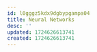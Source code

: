 ```yaml
---
id: l0gggz5kdx9dgbypgampa04
title: Neural Networks
desc: ''
updated: 1724626613741
created: 1724626613741
---
```

